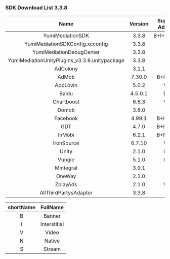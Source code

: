 ### SDK Download List 3.3.8

|                   Name                   | Version | Support AdType |               DownloadLink               | Note |
| :--------------------------------------: | :-----: | :------------: | :--------------------------------------: | :--: |
|             YumiMediationSDK             |  3.3.8  |   B+I+V+N+S    | [link](http://adsdk.yumimobi.com/iOS/Archived/3.3.8/YumiMediationSDK-iOS.tar.bz2) |      |
|        YumiMediationSDKConfig.xcconfig        |  3.3.8  |                | [link](https://adsdk.yumimobi.com/iOS/Archived/YumiMediationSDKConfig.xcconfig) |      |
|         YumiMediationDebugCenter         |  3.3.8  |                | [link](http://adsdk.yumimobi.com/iOS/Archived/3.3.8/YumiMediationDebugCenter-iOS.tar.bz2) |      |
| YumiMediationUnityPlugins_v3.3.8.unitypackage |  3.3.8  |                | [link](https://adsdk.yumimobi.com/iOS/Archived/3.3.8/YumiMediationUnityPlugins_v338.unitypackage) |      |
|                 AdColony                 |  3.1.1  |       V        | [link](http://adsdk.yumimobi.com/iOS/Archived/3.3.8/YumiMediationAdColony.tar.bz2) |      |
|                  AdMob                   | 7.30.0  |    B+I+V+N     | [link](http://adsdk.yumimobi.com/iOS/Archived/3.3.8/YumiMediationAdMob.tar.bz2) |      |
|                 AppLovin                 |  5.0.2  |      V+I       | [link](http://adsdk.yumimobi.com/iOS/Archived/3.3.8/YumiMediationAppLovin.tar.bz2) |      |
|                  Baidu                   | 4.5.0.1 |      B+I       | [link](http://adsdk.yumimobi.com/iOS/Archived/3.3.8/YumiMediationBaidu.tar.bz2) |      |
|                Chartboost                |  6.6.3  |      V+I       | [link](http://adsdk.yumimobi.com/iOS/Archived/3.3.8/YumiMediationChartboost.tar.bz2) |      |
|                  Domob                   |  3.8.0  |       V        | [link](http://adsdk.yumimobi.com/iOS/Archived/3.3.8/YumiMediationDomob.tar.bz2) |      |
|                 Facebook                 | 4.99.1  |    B+I+N+V     | [link](http://adsdk.yumimobi.com//iOS/Archived/3.3.8/YumiMediationFacebook_1.tar.bz2) |      |
|                   GDT                    |  4.7.0  |    B+I+N+S     | [link](http://adsdk.yumimobi.com/iOS/Archived/3.3.8/YumiMediationGDT.tar.bz2) |      |
|                  InMobi                  |  6.2.1  |    B+N+I+V     | [link](http://adsdk.yumimobi.com/iOS/Archived/3.3.8/YumiMediationInMobi.tar.bz2) |      |
|                IronSource                | 6.7.10  |      V+I       | [link](http://adsdk.yumimobi.com/iOS/Archived/3.3.8/YumiMediationIronSource.tar.bz2) |      |
|                  Unity                   |  2.1.0  |      I+V       | [link](http://adsdk.yumimobi.com/iOS/Archived/3.3.8/YumiMediationUnity.tar.bz2) |      |
|                  Vungle                  |  5.1.0  |      I+V       | [link](http://adsdk.yumimobi.com/iOS/Archived/3.3.8/YumiMediationVungle.tar.bz2) |      |
|                 Mintegral                 |  3.9.1  |       V        | [link](http://adsdk.yumimobi.com/iOS/Archived/3.3.8/YumiMediationMobvista.tar.bz2) |      |
|                  OneWay                  |  2.1.0  |       V        | [link](http://adsdk.yumimobi.com/iOS/Archived/3.3.8/YumiMediationOneWay.tar.bz2) |      |
|                 ZplayAds                 |  2.1.0  |      V+I       | [link](http://adsdk.yumimobi.com/iOS/Archived/3.3.8/YumiMediationPlayableAds.tar.bz2) |      |
|          AllThirdPartysAdapter           |  3.3.8  |                | [link](http://adsdk.yumimobi.com/iOS/Archived/3.3.8/YumiMediationThirdPartys_1.tar.bz2) |      |

| shortName |   FullName   |
| :-------: | :----------: |
|     B     |    Banner    |
|     I     | Interstitial |
|     V     |    Video     |
|     N     |    Native    |
|     S     |    Stream    |
